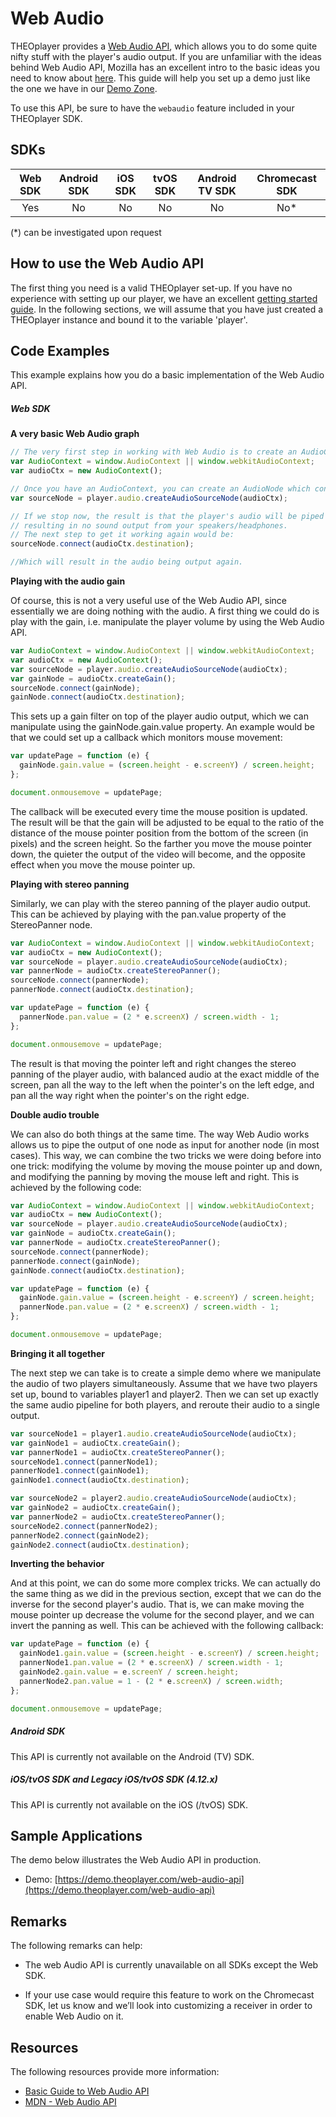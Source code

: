 # Web Audio

THEOplayer provides a [Web Audio API](https://developer.mozilla.org/en-US/docs/Web/API/Web_Audio_API), which allows you to do some quite nifty stuff with the player's audio output. If you are unfamiliar with the ideas behind Web Audio API, Mozilla has an excellent intro to the basic ideas you need to know about [here](https://developer.mozilla.org/en-US/docs/Web/API/Web_Audio_API/Basic_concepts_behind_Web_Audio_API). This guide will help you set up a demo just like the one we have in our [Demo Zone](https://demo.theoplayer.com/web-audio-api).

To use this API, be sure to have the `webaudio` feature included in your THEOplayer SDK.

## SDKs

| Web SDK | Android SDK | iOS SDK | tvOS SDK | Android TV SDK | Chromecast SDK |
| :-----: | :---------: | :-----: | :------: | :------------: | :------------: |
|   Yes   |     No      |   No    |    No    |       No       |      No\*      |

(\*) can be investigated upon request

## How to use the Web Audio API

The first thing you need is a valid THEOplayer set-up. If you have no experience with setting up our player, we have an excellent [getting started guide](../../getting-started/01-sdks/01-web/00-getting-started.mdx). In the following sections, we will assume that you have just created a THEOplayer instance and bound it to the variable 'player'.

## Code Examples

This example explains how you do a basic implementation of the Web Audio API.

##### Web SDK

**A very basic Web Audio graph**

```js
// The very first step in working with Web Audio is to create an AudioContext. This can be achieved as follows:
var AudioContext = window.AudioContext || window.webkitAudioContext;
var audioCtx = new AudioContext();

// Once you have an AudioContext, you can create an AudioNode which contains the player's audio output:
var sourceNode = player.audio.createAudioSourceNode(audioCtx);

// If we stop now, the result is that the player's audio will be piped into the graph, but will not be connected to any outputs,
// resulting in no sound output from your speakers/headphones.
// The next step to get it working again would be:
sourceNode.connect(audioCtx.destination);

//Which will result in the audio being output again.
```

**Playing with the audio gain**

Of course, this is not a very useful use of the Web Audio API, since essentially we are doing nothing with the audio. A first thing we could do is play with the gain, i.e. manipulate the player volume by using the Web Audio API.

```js
var AudioContext = window.AudioContext || window.webkitAudioContext;
var audioCtx = new AudioContext();
var sourceNode = player.audio.createAudioSourceNode(audioCtx);
var gainNode = audioCtx.createGain();
sourceNode.connect(gainNode);
gainNode.connect(audioCtx.destination);
```

This sets up a gain filter on top of the player audio output, which we can manipulate using the gainNode.gain.value property. An example would be that we could set up a callback which monitors mouse movement:

```js
var updatePage = function (e) {
  gainNode.gain.value = (screen.height - e.screenY) / screen.height;
};

document.onmousemove = updatePage;
```

The callback will be executed every time the mouse position is updated. The result will be that the gain will be adjusted to be equal to the ratio of the distance of the mouse pointer position from the bottom of the screen (in pixels) and the screen height. So the farther you move the mouse pointer down, the quieter the output of the video will become, and the opposite effect when you move the mouse pointer up.

**Playing with stereo panning**

Similarly, we can play with the stereo panning of the player audio output. This can be achieved by playing with the pan.value property of the StereoPanner node.

```js
var AudioContext = window.AudioContext || window.webkitAudioContext;
var audioCtx = new AudioContext();
var sourceNode = player.audio.createAudioSourceNode(audioCtx);
var pannerNode = audioCtx.createStereoPanner();
sourceNode.connect(pannerNode);
pannerNode.connect(audioCtx.destination);

var updatePage = function (e) {
  pannerNode.pan.value = (2 * e.screenX) / screen.width - 1;
};

document.onmousemove = updatePage;
```

The result is that moving the pointer left and right changes the stereo panning of the player audio, with balanced audio at the exact middle of the screen, pan all the way to the left when the pointer's on the left edge, and pan all the way right when the pointer's on the right edge.

**Double audio trouble**

We can also do both things at the same time. The way Web Audio works allows us to pipe the output of one node as input for another node (in most cases). This way, we can combine the two tricks we were doing before into one trick: modifying the volume by moving the mouse pointer up and down, and modifying the panning by moving the mouse left and right. This is achieved by the following code:

```js
var AudioContext = window.AudioContext || window.webkitAudioContext;
var audioCtx = new AudioContext();
var sourceNode = player.audio.createAudioSourceNode(audioCtx);
var gainNode = audioCtx.createGain();
var pannerNode = audioCtx.createStereoPanner();
sourceNode.connect(pannerNode);
pannerNode.connect(gainNode);
gainNode.connect(audioCtx.destination);

var updatePage = function (e) {
  gainNode.gain.value = (screen.height - e.screenY) / screen.height;
  pannerNode.pan.value = (2 * e.screenX) / screen.width - 1;
};

document.onmousemove = updatePage;
```

**Bringing it all together**

The next step we can take is to create a simple demo where we manipulate the audio of two players simultaneously. Assume that we have two players set up, bound to variables player1 and player2. Then we can set up exactly the same audio pipeline for both players, and reroute their audio to a single output.

```js
var sourceNode1 = player1.audio.createAudioSourceNode(audioCtx);
var gainNode1 = audioCtx.createGain();
var pannerNode1 = audioCtx.createStereoPanner();
sourceNode1.connect(pannerNode1);
pannerNode1.connect(gainNode1);
gainNode1.connect(audioCtx.destination);

var sourceNode2 = player2.audio.createAudioSourceNode(audioCtx);
var gainNode2 = audioCtx.createGain();
var pannerNode2 = audioCtx.createStereoPanner();
sourceNode2.connect(pannerNode2);
pannerNode2.connect(gainNode2);
gainNode2.connect(audioCtx.destination);
```

**Inverting the behavior**

And at this point, we can do some more complex tricks. We can actually do the same thing as we did in the previous section, except that we can do the inverse for the second player's audio. That is, we can make moving the mouse pointer up decrease the volume for the second player, and we can invert the panning as well. This can be achieved with the following callback:

```js
var updatePage = function (e) {
  gainNode1.gain.value = (screen.height - e.screenY) / screen.height;
  pannerNode1.pan.value = (2 * e.screenX) / screen.width - 1;
  gainNode2.gain.value = e.screenY / screen.height;
  pannerNode2.pan.value = 1 - (2 * e.screenX) / screen.width;
};

document.onmousemove = updatePage;
```

##### Android SDK

This API is currently not available on the Android (TV) SDK.

##### iOS/tvOS SDK and Legacy iOS/tvOS SDK (4.12.x)

This API is currently not available on the iOS (/tvOS) SDK.

## Sample Applications

The demo below illustrates the Web Audio API in production.

- Demo: [https://demo.theoplayer.com/web-audio-api](https://demo.theoplayer.com/web-audio-api)

## Remarks

The following remarks can help:

- The web Audio API is currently unavailable on all SDKs except the Web SDK.

- If your use case would require this feature to work on the Chromecast SDK, let us know and we’ll look into customizing a receiver in order to enable Web Audio on it.

## Resources

The following resources provide more information:

- [Basic Guide to Web Audio API](../../knowledge-base/03-playback/05-basic-guide-web-audio-api.md)
- [MDN - Web Audio API](https://developer.mozilla.org/en-US/docs/Web/API/Web_Audio_API)
